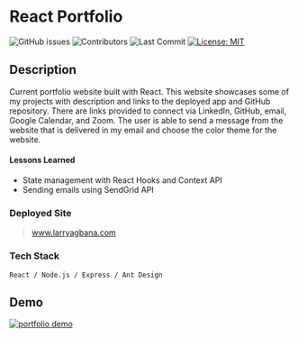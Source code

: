 # React Portfolio

![GitHub issues](https://img.shields.io/github/issues-raw/Lagbana/portfolio-v2) ![Contributors](https://img.shields.io/github/contributors/Lagbana/portfolio-v2) ![Last Commit](https://img.shields.io/github/last-commit/Lagbana/portfolio-v2) [![License: MIT](https://img.shields.io/badge/License-MIT-yellow.svg)](https://opensource.org/licenses/MIT)

## Description

Current portfolio website built with React. This website showcases some of my projects with description and links to the deployed app and GitHub repository. There are links provided to connect via LinkedIn, GitHub, email, Google Calendar, and Zoom. The user is able to send a message from the website that is delivered in my email and choose the color theme for the website.

#### Lessons Learned

- State management with React Hooks and Context API
- Sending emails using SendGrid API

### Deployed Site

> www.larryagbana.com

### Tech Stack

    React / Node.js / Express / Ant Design

## Demo

<a href='#' target='_self'>
<img src='https://lh3.googleusercontent.com/d/16oREkhk4Fs9ABiNePbfM0NZAnfS0PULF=s720?authuser=0' alt='portfolio demo'/>
</a>
